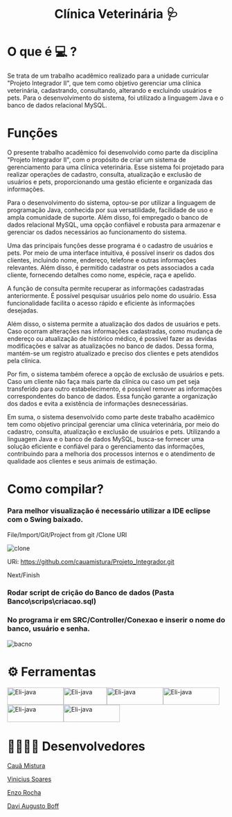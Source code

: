 <h1 align="center"> Clínica Veterinária 🩺</h1>

# O que é 💻 ? 

Se trata de um trabalho acadêmico realizado para a unidade curricular "Projeto Integrador II", que tem como objetivo gerenciar uma clínica veterinária, cadastrando, consultando, alterando e excluindo usuários e pets.
Para o desenvolvimento do sistema, foi utilizado a linguagem Java e o banco de dados relacional MySQL.

# Funções

O presente trabalho acadêmico foi desenvolvido como parte da disciplina "Projeto Integrador II", com o propósito de criar um sistema de gerenciamento para uma clínica veterinária. Esse sistema foi projetado para realizar operações de cadastro, consulta, atualização e exclusão de usuários e pets, proporcionando uma gestão eficiente e organizada das informações.

Para o desenvolvimento do sistema, optou-se por utilizar a linguagem de programação Java, conhecida por sua versatilidade, facilidade de uso e ampla comunidade de suporte. Além disso, foi empregado o banco de dados relacional MySQL, uma opção confiável e robusta para armazenar e gerenciar os dados necessários ao funcionamento do sistema.

Uma das principais funções desse programa é o cadastro de usuários e pets. Por meio de uma interface intuitiva, é possível inserir os dados dos clientes, incluindo nome, endereço, telefone e outras informações relevantes. Além disso, é permitido cadastrar os pets associados a cada cliente, fornecendo detalhes como nome, espécie, raça e apelido.

A função de consulta permite recuperar as informações cadastradas anteriormente. É possível pesquisar usuários pelo nome do usuário. Essa funcionalidade facilita o acesso rápido e eficiente às informações desejadas.

Além disso, o sistema permite a atualização dos dados de usuários e pets. Caso ocorram alterações nas informações cadastradas, como mudança de endereço ou atualização de histórico médico, é possível fazer as devidas modificações e salvar as atualizações no banco de dados. Dessa forma, mantém-se um registro atualizado e preciso dos clientes e pets atendidos pela clínica.

Por fim, o sistema também oferece a opção de exclusão de usuários e pets. Caso um cliente não faça mais parte da clínica ou caso um pet seja transferido para outro estabelecimento, é possível remover as informações correspondentes do banco de dados. Essa função garante a organização dos dados e evita a existência de informações desnecessárias.

Em suma, o sistema desenvolvido como parte deste trabalho acadêmico tem como objetivo principal gerenciar uma clínica veterinária, por meio do cadastro, consulta, atualização e exclusão de usuários e pets. Utilizando a linguagem Java e o banco de dados MySQL, busca-se fornecer uma solução eficiente e confiável para o gerenciamento das informações, contribuindo para a melhoria dos processos internos e o atendimento de qualidade aos clientes e seus animais de estimação.

# Como compilar? 

### Para melhor visualização é necessário utilizar a IDE eclipse com o Swing baixado.

File/Import/Git/Project from git /Clone URI

![clone](https://user-images.githubusercontent.com/110643682/224566917-a86ac664-f7d6-4669-84c6-9f1071e4682a.jpg)


URi: https://github.com/cauamistura/Projeto_Integrador.git

Next/Finish

### Rodar script de crição do Banco de dados (Pasta Banco\scrips\criacao.sql) 

### No programa ir em SRC/Controller/Conexao  e inserir o nome do banco, usuário e senha.

![bacno](https://user-images.githubusercontent.com/110643682/224567588-c21deef9-2356-49b6-936d-bc7e2f3bf76b.jpg)

# ⚙️ Ferramentas 

<img align="center" alt="Eli-java" height="40" width="130" src="https://img.shields.io/badge/MySQL-00000F?style=for-the-badge&logo=mysql&logoColor=white"><img align="center" alt="Eli-java" height="40" width="100" src="https://img.shields.io/badge/Java-ED8B00?style=for-the-badge&logo=openjdk&logoColor=white" ><img align="center" alt="Eli-java" height="40" width="130" src="https://img.shields.io/badge/Eclipse-2C2255?style=for-the-badge&logo=eclipse&logoColor=white"><img align="center" alt="Eli-java" height="40" width="130" src="https://img.shields.io/badge/GitHub-100000?style=for-the-badge&logo=github&logoColor=white">
<img align="center" alt="Eli-java" height="40" width="130" src="https://img.shields.io/badge/Canva-%2300C4CC.svg?&style=for-the-badge&logo=Canva&logoColor=white"><img align="center" alt="Eli-java" height="40" width="130" src="https://img.shields.io/badge/GIT-E44C30?style=for-the-badge&logo=git&logoColor=white">

</p>

# 👨‍💻👩‍💻 Desenvolvedores 

<p><a href="https://github.com/cauamistura">Cauã Mistura</a></p>
<p><a href="https://github.com/SoaresVini">Vinicius Soares</a></p>
<p><a href="https://github.com/enzo-rocha">Enzo Rocha</a></p>
<p><a href="https://github.com/Daviravezeiro">Davi Augusto Boff</a></p>
